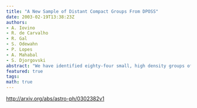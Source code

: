 ```yaml
---
title: "A New Sample of Distant Compact Groups From DPOSS"
date: 2003-02-19T13:38:23Z
authors:
- A. Iovino
- R. de Carvalho
- R. Gal
- S. Odewahn
- P. Lopes
- A. Mahabal
- S. Djorgovski
abstract: "We have identified eighty-four small, high density groups of galaxies out to z ~ 0.2 in a region of ~ 2000 square degrees around the north galactic pole using DPOSS (the Digitized Second Palomar Observatory Sky Survey). The groups have at least four galaxies satisfying more stringent criteria than those used by Hickson in his pioneering work in 1982: the adopted limiting surface brightness for each group is brighter (24 mag/arcsec^2 instead of 26 mag/arcsec^2), and the spread in magnitude among the member galaxies is narrower (two magnitudes instead of three). We also adopt a slightly modified version of the isolation criterion used by Hickson, in order to avoid rejecting groups with projected nearby faint background galaxies. A 10% contamination rate due to projection effects is expected for this sample based on extensive simulations."
featured: true
tags:
math: true
---
```

http://arxiv.org/abs/astro-ph/0302382v1
